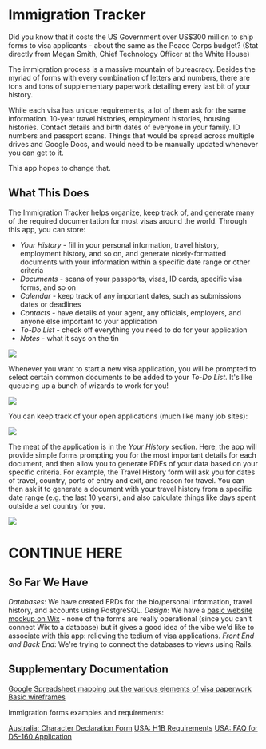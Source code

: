 # Immigration Tracker

Did you know that it costs the US Government over US$300 million to ship forms to visa applicants - about the same as the Peace Corps budget?
(Stat directly from Megan Smith, Chief Technology Officer at the White House)

The immigration process is a massive mountain of bureacracy. Besides the myriad of forms with every combination of letters and numbers, there are tons and tons of supplementary paperwork detailing every last bit of your history.

While each visa has unique requirements, a lot of them ask for the same information. 10-year travel histories, employment histories, housing histories. Contact details and birth dates of everyone in your family. ID numbers and passport scans. Things that would be spread across multiple drives and Google Docs, and would need to be manually updated whenever you can get to it.

This app hopes to change that.

## What This Does

The Immigration Tracker helps organize, keep track of, and generate many of the required documentation for most visas around the world. Through this app, you can store:

* *Your History* - fill in your personal information, travel history, employment history, and so on, and generate nicely-formatted documents with your information within a specific date range or other criteria
* *Documents* - scans of your passports, visas, ID cards, specific visa forms, and so on
* *Calendar* - keep track of any important dates, such as submissions dates or deadlines
* *Contacts* - have details of your agent, any officials, employers, and anyone else important to your application
* *To-Do List* - check off everything you need to do for your application
* *Notes* - what it says on the tin
 
![](https://immigrationtrackr.mybalsamiq.com/mockups/2830690.png)
 
Whenever you want to start a new visa application, you will be prompted to select certain common documents to be added to your *To-Do List*. It's like queueing up a bunch of wizards to work for you!

![](https://immigrationtrackr.mybalsamiq.com/mockups/2830849.png)

You can keep track of your open applications (much like many job sites):

![](https://immigrationtrackr.mybalsamiq.com/mockups/2830858.png)

The meat of the application is in the *Your History* section. Here, the app will provide simple forms prompting you for the most important details for each document, and then allow you to generate PDFs of your data based on your specific criteria. For example, the Travel History form will ask you for dates of travel, country, ports of entry and exit, and reason for travel. You can then ask it to generate a document with your travel history from a specific date range (e.g. the last 10 years), and also calculate things like days spent outside a set country for you.

![](https://immigrationtrackr.mybalsamiq.com/mockups/2830766.png)


# CONTINUE HERE

## So Far We Have

*Databases*: We have created ERDs for the bio/personal information, travel history, and accounts using PostgreSQL.
*Design*: We have a [basic website mockup on Wix](http://leslieleone.wix.com/immigrationtrackr) - none of the forms are really operational (since you can't connect Wix to a database) but it gives a good idea of the vibe we'd like to associate with this app: relieving the tedium of visa applications.
*Front End and Back End*: We're trying to connect the databases to views using Rails.

## Supplementary Documentation

[Google Spreadsheet mapping out the various elements of visa paperwork](http://is.gd/v8Zoib)
[Basic wireframes](https://immigrationtrackr.mybalsamiq.com/projects/immigrationtracker/grid)


Immigration forms examples and requirements:

[Australia: Character Declaration Form](http://www.immi.gov.au/allforms/pdf/80.pdf)
[USA: H1B Requirements](http://www.uscis.gov/eir/visa-guide/h-1b-specialty-occupation/understanding-h-1b-requirements)
[USA: FAQ for DS-160 Application](http://travel.state.gov/content/visas/english/forms/ds-160--online-nonimmigrant-visa-application/frequently-asked-questions.html)
